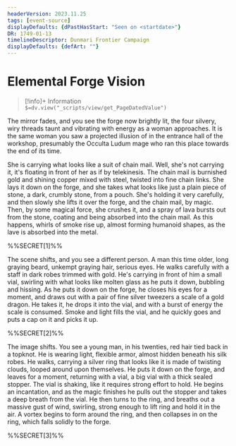 ```yaml
---
headerVersion: 2023.11.25
tags: [event-source]
displayDefaults: {dPastHasStart: "Seen on <startdate>"}
DR: 1749-01-13
timelineDescriptor: Dunmari Frontier Campaign
displayDefaults: {defArt: ""}
---
```

# Elemental Forge Vision
>[!info]+ Information  
> `$=dv.view("_scripts/view/get_PageDatedValue")`

The mirror fades, and you see the forge now brightly lit, the four silvery, wiry threads taunt and vibrating with energy as a woman approaches. It is the same woman you saw a projected illusion of in the entrance hall of the workshop, presumably the Occulta Ludum mage who ran this place towards the end of its time. 

She is carrying what looks like a suit of chain mail. Well, she's not carrying it, it's floating in front of her as if by telekinesis. The chain mail is burnished gold and shining copper mixed with steel, twisted into fine chain links. She lays it down on the forge, and she takes what looks like just a plain piece of stone, a dark, crumbly stone, from a pouch. She's holding it very carefully, and then slowly she lifts it over the forge, and the chain mail, by magic. Then, by some magical force, she crushes it, and a spray of lava bursts out from the stone, coating and being absorbed into the chain mail. As this happens, whirls of smoke rise up, almost forming humanoid shapes, as the lave is absorbed into the metal. 

%%SECRET[1]%%

The scene shifts, and you see a different person. A man this time older, long graying beard, unkempt graying hair, serious eyes. He walks carefully with a staff in dark robes trimmed with gold. He's carrying in front of him a small vial, swirling with what looks like molten glass as he puts it down, bubbling and hissing. As he puts it down on the forge, he closes his eyes for a moment, and draws out with a pair of fine silver tweezers a scale of a gold dragon. He takes it, he drops it into the vial, and with a burst of energy the scale is consumed. Smoke and light fills the vial, and he quickly goes and puts a cap on it and picks it up.

%%SECRET[2]%%

The image shifts. You see a young man, in his twenties, red hair tied back in a topknot. He is wearing light, flexible armor, almost hidden beneath his silk robes. He walks, carrying a silver ring that looks like it is made of twisting clouds, looped around upon themselves. He puts it down on the forge, and leaves for a moment, returning with a vial, a big vial with a thick sealed stopper. The vial is shaking, like it requires strong effort to hold. He begins an incantation, and as the magic finishes he pulls out the stopper and takes a deep breath from the vial. He then turns to the ring, and breaths out a massive gust of wind, swirling, strong enough to lift ring and hold it in the air. A vortex begins to form around the ring, and then collapses in on the ring, which falls solidly to the forge. 

%%SECRET[3]%%